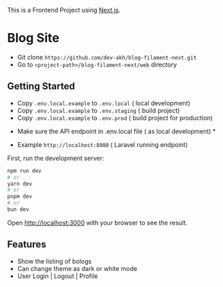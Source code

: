 This is a Frontend Project using [Next.js](https://nextjs.org/).
# Blog Site
- Git clone `https://github.com/dev-akh/blog-filament-next.git`
- Go to `<project-path>/blog-filament-next/web` directory

## Getting Started
- Copy `.env.local.example` to `.env.local` ( local development)
- Copy `.env.local.example` to `.env.staging` ( build project)
- Copy `.env.local.example` to `.env.prod` ( build project for production)

* Make sure the API endpoint in .env.local file ( as local development) *
- Example `http://localhost:8000` ( Laravel running endpoint)

First, run the development server:

```bash
npm run dev
# or
yarn dev
# or
pnpm dev
# or
bun dev
```

Open [http://localhost:3000](http://localhost:3000) with your browser to see the result.

## Features
- Show the listing of bologs
- Can change theme as dark or white mode
- User Login | Logout | Profile

